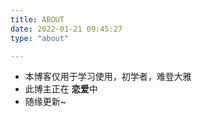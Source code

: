 ```yaml
---
title: ABOUT
date: 2022-01-21 09:45:27
type: "about"

---
```


-  本博客仅用于学习使用，初学者，难登大雅
- 此博主正在 **恋爱**中
- 随缘更新~

